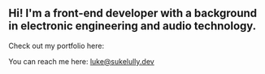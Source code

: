 ## Hi! I'm a front-end developer with a background in electronic engineering and audio technology.

Check out my portfolio here:

You can reach me here: [luke@sukelully.dev](mailto:luke@sukelully.dev)